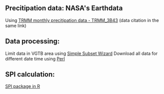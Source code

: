 ## Precitipation data: NASA's Earthdata
Using [TRMM monthly precitipation data - TRMM_3B43](http://disc.gsfc.nasa.gov/uui/datasets/TRMM_3B43_V7/summary?keywords=TRMM_3B43_007)
(data citation in the same link)

## Data processing:
Limit data in VGTB area using [Simple Subset Wizard](http://disc.gsfc.nasa.gov/SSW/#keywords=TRMM_3B43)
Download all data for different date time using [Perl](http://disc.sci.gsfc.nasa.gov/ssw/documentation/SSW_URL_List_Downloading_Instructions.html)

## SPI calculation:
[SPI package in R](https://cran.r-project.org/web/packages/spi/index.html)
